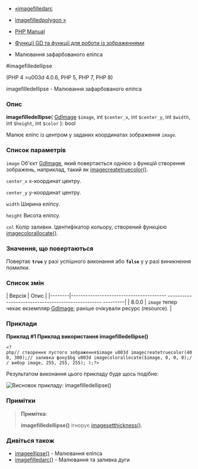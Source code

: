 - [«imagefilledarc](function.imagefilledarc.md)
- [imagefilledpolygon »](function.imagefilledpolygon.md)

- [PHP Manual](index.md)
- [Функції GD та функції для роботи із зображеннями](ref.image.md)
- Малювання зафарбованого еліпса

#imagefilledellipse

(PHP 4 \>u003d 4.0.6, PHP 5, PHP 7, PHP 8)

imagefilledellipse - Малювання зафарбованого еліпса

### Опис

**imagefilledellipse**(
[GdImage](class.gdimage.md) `$image`,
int `$center_x`,
int `$center_y`,
int `$width`,
int `$height`,
int `$color`
): bool

Малює еліпс із центром у заданих координатах зображення `image`.

### Список параметрів

`image`
Об'єкт [GdImage](class.gdimage.md), який повертається однією з функцій
створення зображень, наприклад, такий як
[imagecreatetruecolor()](function.imagecreatetruecolor.md).

`center_x`
x-координат центру.

`center_y`
y-координат центру.

`width`
Ширина еліпсу.

`height`
Висота еліпсу.

`col`
Колір заливки. Ідентифікатор кольору, створений функцією
[imagecolorallocate()](function.imagecolorallocate.md).

### Значення, що повертаються

Повертає **`true`** у разі успішного виконання або **`false`** у
у разі виникнення помилки.

### Список змін

| Версія | Опис |
|--------|---------------------------------------- -------------------------------------------------- ---------|
| 8.0.0 | `image` тепер чекає екземпляр [GdImage](class.gdimage.md); раніше очікували ресурс (resource). |

### Приклади

**Приклад #1 Приклад використання **imagefilledellipse()****

` <?php// створення пустого зображення$image u003d imagecreatetruecolor(400, 300);// заливка фону$bg u003d imagecolorallocate($image, 0, 0, 0);// вибор image, 255, 255, 255); );?> `

Результатом виконання цього прикладу буде щось подібне:

![Висновок прикладу:
imagefilledellipse()](images/21009b70229598c6a80eef8b45bf282b-imagefilledellipse.png)

### Примітки

> **Примітка**:
>
> **imagefilledellipse()** ігнорує
> [imagesetthickness()](function.imagesetthickness.md).

### Дивіться також

- [imageellipse()](function.imageellipse.md) - Малювання еліпса
- [imagefilledarc()](function.imagefilledarc.md) - Малювання та
заливка дуги
